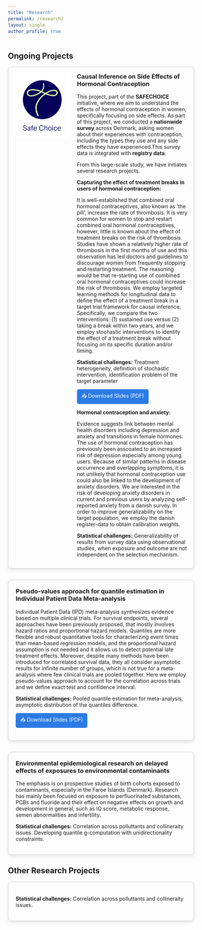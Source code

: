 ```yaml
---
title: "Research"
permalink: /research/
layout: single
author_profile: true
---
```


## Ongoing Projects

<div style="display: flex;
  flex-direction: row; 
  align-items: flex-start; 
  justify-content: space-between; 
  gap: 20px;
  margin-bottom: 30px;
  border: 1px solid #ccc; 
  padding: 15px; 
  border-radius: 8px;
  box-shadow: 0px 4px 10px rgba(0,0,0,0.1);
  max-width: 800px;">

   <!-- RIGHT: Clickable Image -->
  <div style="flex: 1; text-align: right;">
      <img src="/images/Safe Choice logo-v3_blue.jpg" alt=" " style="width: 150px; height: auto; border-radius: 8px;">
  </div>

  <!-- LEFT: Text Content -->
  <div style="flex: 2;">
    <h3 style="margin-top: 0;">Causal Inference on Side Effects of Hormonal Contraception</h3>
    <p>This project, part of the <strong>SAFECHOICE</strong> initiative,  where we aim to understand the effects of hormonal contraception in women, specifically focusing on side effects. 
      As part of this project, we conducted a <strong>nationwide survey</strong> across Denmark, asking women about their experiences with contraception, 
      including the types they use and any side effects they have experienced.This survey data is integrated with <strong>registry data</strong>.</p>
    <p>From this large-scale study, we have initiates several research projects.</p>
 <p><strong>Capturing the effect of treatment breaks in users of hormonal contraception:</strong> </p>
<p>It is well-established that combined oral hormonal contraceptives, also known as ‘the pill’, increase the rate of thrombosis. 
It is very common for women to stop and restart combined oral hormonal contraceptives, however, little is known about the effect of treatment breaks on the risk of thrombosis.
Studies have shown a relatively higher rate of thrombosis in the first months of use and this observation has led doctors and guidelines to discourage women from frequently stopping and restarting treatment. 
The reasoning would be that re-starting use of combined oral hormonal contraceptives could increase the risk of thrombosis.  We employ targeted learning methods for longitudinal data to define 
the effect of a treatment break in a target trial framework for causal inference. Specifically, we compare the two interventions: (1) sustained use versus (2) taking a break within two years,
and we employ stochastic interventions to identify the effect of a treatment break without focusing on its specific duration and/or timing.</p>
 <p> <strong> Statistical challenges:</strong>  Treatment heterogeneity, definition of stochastic intervention, identification problem of the target parameter </p>
 <p>
  <a href="/files/2daymeetingAMeddis.pdf" target="_blank" 
     style="display: inline-block; padding: 8px 12px; background-color: #2c7be5; color: white; text-decoration: none; border-radius: 5px;">
    📥 Download Slides (PDF)
  </a>
</p>
  <p> <strong> Hormonal contraception and anxiety:</strong> </p>
<p>Evidence suggests link between mental health disorders including depression and anxiety and transitions in female hormones. The use of hormonal contraception has previously been asscoated to 
  an increased risk of depression especially among young users. Because of similar patterns in disease occurrence and overlapping symptoms, 
  it is not unlikely that hormonal contraception use could also be linked to the development of anxiety disorders. 
  We are interested in the risk of developing anxiety disorders in current and previous users by analyzing self-reported anxiety from a danish survey. 
  In order to improve generalizability on the target population, we employ the danish register-data to obtain calibration weights.</p>
   <p> <strong> Statistical challenges:</strong>  Generalizability of results from survey data using observational studies, when exposure and outcome are not independent on the selection mechanism.</p>
  </div>  
</div>



<div style="border: 1px solid #ccc; border-radius: 10px; padding: 20px; margin-bottom: 30px; box-shadow: 0px 4px 10px rgba(0,0,0,0.1);">
<h3 style="margin-top: 0;"> Pseudo-values approach for quantile estimation in Individual Patient Data Meta-analysis </h3>
 <p> Individual Patient Data (IPD) meta-analysis synthesizes evidence based on multiple clinical trials.
   For survival endpoints, several approaches have been previously proposed, that mostly involves hazard ratios and proportional hazard models.
   Quantiles are more flexible and robust quantitative tools for characterizing event times than mean-based regression models, and the proportional hazard assumption is not needed and it allows us to detect potential late treatment effects.
   Moreover, despite many methods have been introduced for correlated survival data, they all consider asymptotic results for infinite number of groups, which is not true for a meta-analysis where few clinical trials are pooled together.
   Here we employ pseudo-values approach to account for the correlation across trials and we define exact test and confidence interval. </p>
      <p><strong> Statistical challenges:</strong> Pooled quantile estimation for meta-analysis, asymptotic distribution of the quantiles difference. </p>
      <p>
  <a href="/files/SlideISCB44_AMeddis.pdf" target="_blank" 
     style="display: inline-block; padding: 8px 12px; background-color: #2c7be5; color: white; text-decoration: none; border-radius: 5px;">
    📥 Download Slides (PDF)
  </a>
</p>
</div>


<div style="border: 1px solid #ccc; border-radius: 10px; padding: 20px; margin-bottom: 30px; box-shadow: 0px 4px 10px rgba(0,0,0,0.1);">
<h3 style="margin-top: 0;"> Environmental epidemiological research on delayed effects of exposures to environmental contaminants </h3>
<p> The emphasis is on prospective studies of birth cohorts exposed to contaminants, especially in the Faroe Islands (Denmark). 
   Research has mainly been focused on exposure to perfluorinated substances, PCBs and fluoride and their effect on negative effects on growth and development in general, such as IQ score, metabolic response, semen abnormalities and  infertility.
   </p>
<p> <strong> Statistical challenges:</strong> Correlation across polluttants and collineraity issues. Developing quantile g-computation with unidirectionality constraints. </p>
</div>


## Other Research Projects

<div style="border: 1px solid #ccc; border-radius: 10px; padding: 20px; margin-bottom: 30px; box-shadow: 0px 4px 10px rgba(0,0,0,0.1);">
<h3 style="margin-top: 0;">  </h3>
<p> 
   </p>
<p> <strong> Statistical challenges:</strong> Correlation across polluttants and collineraity issues. </p>
</div>













